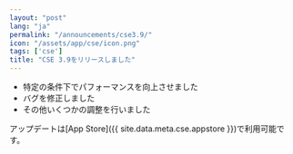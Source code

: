 ```yaml
---
layout: "post"
lang: "ja"
permalink: "/announcements/cse3.9/"
icon: "/assets/app/cse/icon.png"
tags: ['cse']
title: "CSE 3.9をリリースしました"
---
```


- 特定の条件下でパフォーマンスを向上させました
- バグを修正しました
- その他いくつかの調整を行いました

アップデートは[App Store]({{ site.data.meta.cse.appstore }})で利用可能です。
